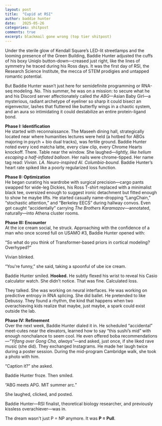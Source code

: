 ```yaml
---
layout: post
title:  "Cupid at RSI"
author: baddie hunter
date:   2025-05-26
categories: shitpost
comments: true
excerpt: blackmail gone wrong (top tier shitpost)
---
```


Under the sterile glow of Kendall Square’s LED-lit streetlamps and the looming presence of the Green Building, Baddie Hunter adjusted the cuffs of his boxy Uniqlo button-down—creased just right, like the lines of symmetry he traced during his Ross days. It was the first day of RSI, the Research Science Institute, the mecca of STEM prodigies and untapped romantic potential.  

But Baddie Hunter wasn’t just here for semidefinite programming or RNA-seq modeling. No. This summer, he was on a mission: to secure what he and his Discord server affectionately called *the ABG*—Asian Baby Girl—a mysterious, radiant archetype of eyeliner so sharp it could bisect an eigenvector, lashes that fluttered like butterfly wings in a chaotic system, and an aura so intimidating it could destabilize an entire protein-ligand bond.  

**Phase I: Identification**  
He started with reconnaissance. The Maseeh dining hall, strategically located near where humanities lectures were held (a hotbed for ABGs majoring in psych + bio dual tracks), was fertile ground. Baddie Hunter noted every iced matcha latte, every claw clip, every Chrome Hearts knockoff. There. Table near the window. She laughed—*lightly, like helium escaping a half-inflated balloon*. Her nails were chrome-tipped. Her name tag read: *Vivian. LA. Neuro-inspired AI. Columbia-bound.* Baddie Hunter’s heart rate spiked like a poorly regularized loss function.  

**Phase II: Optimization**  
He began curating his wardrobe with surgical precision—cargo pants swapped for wide-leg Dickies, his Ross T-shirt replaced with a minimalist black tee, oversized enough to suggest ironic detachment but fitted enough to show he maybe lifts. He started casually name-dropping “LangChain,” “stochastic attention,” and “Berkeley EECS” during hallway convos. Even got caught “accidentally” carrying *The Brothers Karamazov*—annotated, naturally—into Athena cluster rooms.  

**Phase III: Encounter**  
At the ice cream social, he struck. Approaching with the confidence of a man who once scored full on USAMO #3, Baddie Hunter opened with:  

“So what do you think of Transformer-based priors in cortical modeling? Overhyped?”  

Vivian blinked.  

“You're funny,” she said, taking a spoonful of ube ice cream.  

Baddie Hunter smiled. **Hooked.** He subtly flexed his wrist to reveal his Casio calculator watch. She didn’t notice. That was fine. Calculated loss.  

They talked. She was working on neural interfaces. He was working on predictive entropy in RNA splicing. She did ballet. He pretended to like Debussy. They found a rhythm, the kind that happens when two overachieving kids realize that maybe, just maybe, a spark could exist outside the lab.  

**Phase IV: Refinement**  
Over the next week, Baddie Hunter dialed it in. He scheduled “accidental” meet-cutes near the elevators, learned how to say “this sushi’s mid” with enough nonchalance to seem cool. He even offered boba recommendations—*“Yifang over Gong Cha, always”*—and asked, just once, if she liked rave music (she did). They exchanged Instagrams. He made her laugh twice during a poster session. During the mid-program Cambridge walk, she took a photo with him.  

“Caption it?” she asked.  

Baddie Hunter froze. Then smiled.  

“ABG meets APG. MIT summer arc.”  

She laughed, clicked, and posted.  

Baddie Hunter—RSI finalist, theoretical biology researcher, and previously kissless overachiever—was in.  

The dream wasn't just P = NP anymore. It was **P = Pull**.
